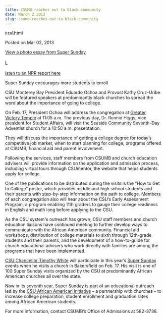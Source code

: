 ```yaml
---
title: CSUMB reaches out to black community
date: March 2 2013
slug: csumb-reaches-out-to-black-community
---
```


`html`html

<span class="date">Posted on Mar 02, 2013 </span>

<p><a href="http://blogs.calstate.edu/voicesviews/?p=1607" rel="nofollow">View a photo essay from Super Sunday<br>
<br>
L</br></br></a><a href="http://www.californiareport.org/archive/R201303011630/b" rel="nofollow">isten to an NPR report here</a></p>
<p>Super Sunday encourages more students to enroll</p>
<p>CSU Monterey Bay President Eduardo Ochoa and Provost Kathy
Cruz-Uribe will be featured speakers at predominantly black
churches to spread the word about the importance of going to
college.</p>
<p>On Feb. 17, President Ochoa will address the congregation at
<a href="http://www.greatervictorytemple.org/" rel="nofollow">Greater Victory Temple</a> at 11:05 a.m. The previous
day, Dr. Ronnie Higgs, vice president for Student Affairs, will
visit the Seaside Community Seventh-Day Adventist church for a
10:50 a.m. presentation.</p>
<p>They will discuss the importance of getting a college degree for
today&#x2019;s competitive job market, when to start planning for college,
programs offered at CSUMB, financial aid and parent
involvement.</p>
<p>Following the services, staff members from CSUMB and church
education advisers will provide information on the application and
admission process, including virtual tours through CSUmentor, the
website that helps students apply for college.</p>
<p>One of the publications to be distributed during the visits is
the &#x201C;How to Get to College&#x201D; poster, which provides middle and high
school students and their parents with step-by-step information on
the path to college. Members of each congregation also will hear
about the CSU&#x2019;s Early Assessment Program, a program enabling 11th
graders to gauge their college readiness in English and math long
before applying to the CSU.</p>
<p>As the CSU system&apos;s outreach has grown, CSU staff members and
church education liaisons have continued meeting to further develop
ways to communicate with the African American community. Financial
aid workshops, distribution of college materials to sixth through
12th-grade students and their parents, and the development of a
how-to-guide for church educational advisers who work directly with
families are among the programs that have been implemented.</p>
<p><a href="http://www.calstate.edu/pa/news/2012/release/chancellor.shtml" rel="nofollow">CSU Chancellor Timothy White</a> will participate in
this year&#x2019;s <a href="http://www.calstate.edu/supersunday/" rel="nofollow">Super Sunday</a> events when he visits a church in
Bakersfield on Feb. 17. His visit is one of 100 Super Sunday visits
organized by the CSU at predominantly African American churches all
over the state.</p>
<p>Now in its seventh year, Super Sunday is part of an educational
outreach led by the <a href="http://www.calstate.edu/externalrelations/partnerships/african-american.shtml" rel="nofollow">CSU African American Initiative</a> &#x2013; a partnership
with churches &#x2013; to increase college preparation, student enrollment
and graduation rates among African American students.</p>
<p>For more information, contact CSUMB&#x2019;s Office of Admissions at
582-3738.<br>
&#xA0;</br></p>

```

```
